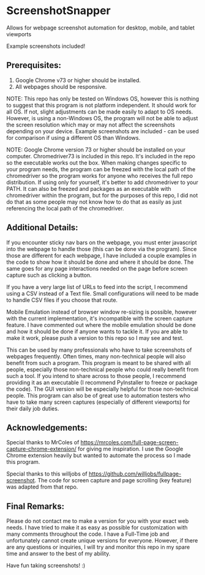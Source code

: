 # ScreenshotSnapper
Allows for webpage screenshot automation for desktop, mobile, and tablet viewports

Example screenshots included!

## Prerequisites:
1. Google Chrome v73 or higher should be installed.
2. All webpages should be responsive.

NOTE: This repo has only be tested on Windows OS, however this is nothing to suggest that this program is not platform independent. It should work for all OS. If not, slight adjustments can be made easily to adapt to OS needs. However, is using a non-Windows OS, the program will not be able to adjust the screen resolution which may or may not affect the screenshots depending on your device. Example screenshots are included - can be used for comparison if using a different OS than Windows. 

NOTE: Google Chrome version 73 or higher should be installed on your computer. Chromedriver73 is included in this repo. It's included in the repo so the executable works out the box. When making changes specific to your program needs, the program can be freezed with the local path of the chromedriver so the program works for anyone who receives the full repo distribution. If using only for yourself, it's better to add chromedriver to your PATH. It can also be freezed and packages as an executable with chromedriver within the program, but for the purposes of this repo, I did not do that as some people may not know how to do that as easily as just referencing the local path of the chromedriver.

## Additional Details:
If you encounter sticky nav bars on the webpage, you must enter javascript into the webpage to handle those (this can be done via the program). Since those are different for each webpage, I have included a couple examples in the code to show how it should be done and where it should be done. The same goes for any page interactions needed on the page before screen capture such as clicking a button.

If you have a very large list of URLs to feed into the script, I recommend using a CSV instead of a Text file. Small configurations will need to be made to handle CSV files if you choose that route.

Mobile Emulation instead of browser window re-sizing is possible, however with the current implementation, it's incompatible with the screen capture feature. I have commented out where the mobile emulation should be done and how it should be done if anyone wants to tackle it. If you are able to make it work, please push a version to this repo so I may see and test.

This can be used by many professionals who have to take screenshots of webpages frequently. Often times, many non-technical people will also benefit from such a program. This program is meant to be shared with all people, especially those non-technical people who could really benefit from such a tool. If you intend to share across to those people, I recommend providing it as an executable (I recommend PyInstaller to freeze or package the code). The GUI version will be especially helpful for those non-technical people. This program can also be of great use to automation testers who have to take many screen captures (especially of different viewports) for their daily job duties.

## Acknowledgements:
Special thanks to MrColes of https://mrcoles.com/full-page-screen-capture-chrome-extension/ for giving me inspiration.
I use the Google Chrome extension heavily but wanted to automate the process so I made this program.

Special thanks to this willjobs of https://github.com/willjobs/fullpage-screenshot.
The code for screen capture and page scrolling (key feature) was adapted from that repo.

## Final Remarks:
Please do not contact me to make a version for you with your exact web needs. I have tried to make it as easy as possible for customization with many comments throughout the code. I have a Full-Time job and unfortunately cannot create unique versions for everyone. However, if there are any questions or inquiries, I will try and monitor this repo in my spare time and answer to the best of my ability.

Have fun taking screenshots! :)
